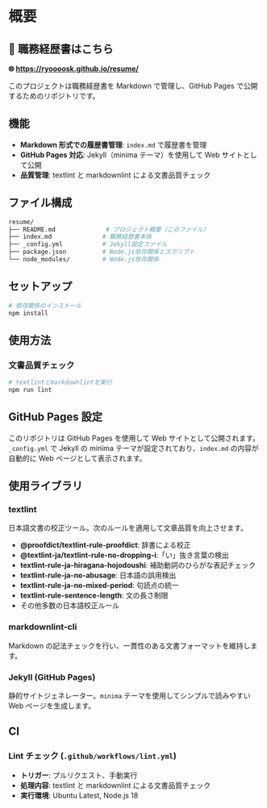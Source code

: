 # 概要

## 📄 職務経歴書はこちら

**🌐 <https://ryoooosk.github.io/resume/>**

このプロジェクトは職務経歴書を Markdown で管理し、GitHub Pages で公開するためのリポジトリです。

## 機能

- **Markdown 形式での履歴書管理**: `index.md` で履歴書を管理
- **GitHub Pages 対応**: Jekyll（minima テーマ）を使用して Web サイトとして公開
- **品質管理**: textlint と markdownlint による文書品質チェック

## ファイル構成

```sh
resume/
├── README.md              # プロジェクト概要（このファイル）
├── index.md              # 職務経歴書本体
├── _config.yml           # Jekyll設定ファイル
├── package.json          # Node.js依存関係とスクリプト
└── node_modules/         # Node.js依存関係
```

## セットアップ

```bash
# 依存関係のインストール
npm install
```

## 使用方法

### 文書品質チェック

```bash
# textlintとmarkdownlintを実行
npm run lint
```

## GitHub Pages 設定

このリポジトリは GitHub Pages を使用して Web サイトとして公開されます。
`_config.yml` で Jekyll の minima テーマが設定されており、`index.md` の内容が自動的に Web ページとして表示されます。

## 使用ライブラリ

### textlint

日本語文書の校正ツール。次のルールを適用して文章品質を向上させます。

- **@proofdict/textlint-rule-proofdict**: 辞書による校正
- **@textlint-ja/textlint-rule-no-dropping-i**:「い」抜き言葉の検出
- **textlint-rule-ja-hiragana-hojodoushi**: 補助動詞のひらがな表記チェック
- **textlint-rule-ja-no-abusage**: 日本語の誤用検出
- **textlint-rule-ja-no-mixed-period**: 句読点の統一
- **textlint-rule-sentence-length**: 文の長さ制限
- その他多数の日本語校正ルール

### markdownlint-cli

Markdown の記法チェックを行い、一貫性のある文書フォーマットを維持します。

### Jekyll (GitHub Pages)

静的サイトジェネレーター。`minima` テーマを使用してシンプルで読みやすい Web ページを生成します。

## CI

### Lint チェック (`.github/workflows/lint.yml`)

- **トリガー**: プルリクエスト、手動実行
- **処理内容**: textlint と markdownlint による文書品質チェック
- **実行環境**: Ubuntu Latest, Node.js 18
